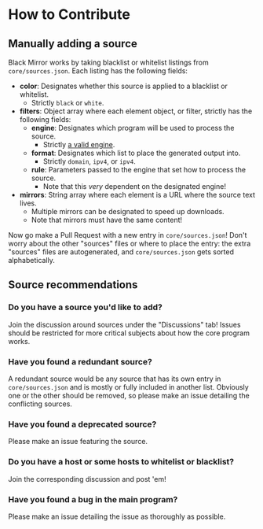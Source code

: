# How to Contribute

## Manually adding a source

Black Mirror works by taking blacklist or whitelist listings from `core/sources.json`.
Each listing has the following fields:

*   **color**: Designates whether this source is applied to a blacklist or whitelist.
    *   Strictly `black` or `white`.
*   **filters**: Object array where each element object, or filter, strictly has the following fields:
    *   **engine**: Designates which program will be used to process the source.
        *   Strictly [a valid engine](https://github.com/T145/black-mirror/blob/master/scripts/create_builds.bash#L38).
    *   **format**: Designates which list to place the generated output into.
        *   Strictly `domain`, `ipv4`, or `ipv4`.
    *   **rule**: Parameters passed to the engine that set how to process the source.
        *   Note that this *very* dependent on the designated engine!
*   **mirrors**: String array where each element is a URL where the source text lives.
    *   Multiple mirrors can be designated to speed up downloads.
    *   Note that mirrors must have the same content!

Now go make a Pull Request with a new entry in `core/sources.json`!
Don't worry about the other "sources" files or where to place the entry:
the extra "sources" files are autogenerated, and `core/sources.json` gets sorted alphabetically.

## Source recommendations

### Do you have a source you'd like to add?
Join the discussion around sources under the "Discussions" tab!
Issues should be restricted for more critical subjects about how the core program works.

### Have you found a redundant source?
A redundant source would be any source that has its own entry in `core/sources.json` and is mostly or fully included in another list.
Obviously one or the other should be removed, so please make an issue detailing the conflicting sources.

### Have you found a deprecated source?
Please make an issue featuring the source.

### Do you have a host or some hosts to whitelist or blacklist?
Join the corresponding discussion and post 'em!

### Have you found a bug in the main program?
Please make an issue detailing the issue as thoroughly as possible.
